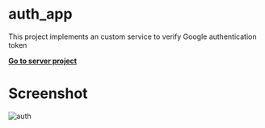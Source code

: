 # auth_app

This project implements an custom service to verify Google authentication token

[**Go to server project**](https://github.com/CrisRonda/custom-auth-google-server)

# Screenshot

![auth](screenshot/1.gif)
